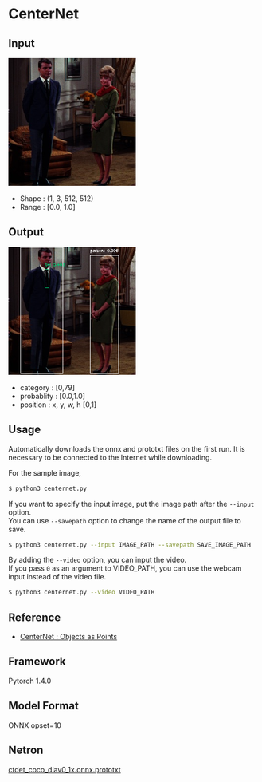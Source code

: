 # CenterNet

## Input

![Input](couple.jpg)

- Shape : (1, 3, 512, 512)  
- Range : [0.0, 1.0]

## Output

![Output](output.png)

- category : [0,79]
- probablity : [0.0,1.0]
- position : x, y, w, h [0,1]

## Usage
Automatically downloads the onnx and prototxt files on the first run.
It is necessary to be connected to the Internet while downloading.

For the sample image,
``` bash
$ python3 centernet.py
```

If you want to specify the input image, put the image path after the `--input` option.  
You can use `--savepath` option to change the name of the output file to save.
```bash
$ python3 centernet.py --input IMAGE_PATH --savepath SAVE_IMAGE_PATH
```

By adding the `--video` option, you can input the video.   
If you pass `0` as an argument to VIDEO_PATH, you can use the webcam input instead of the video file.
```bash
$ python3 centernet.py --video VIDEO_PATH
```


## Reference

- [CenterNet : Objects as Points](https://github.com/xingyizhou/CenterNet)

## Framework

Pytorch 1.4.0

## Model Format

ONNX opset=10

## Netron

[ctdet_coco_dlav0_1x.onnx.prototxt](https://lutzroeder.github.io/netron/?url=https://storage.googleapis.com/ailia-models/centernet/ctdet_coco_dlav0_1x.onnx.prototxt)
